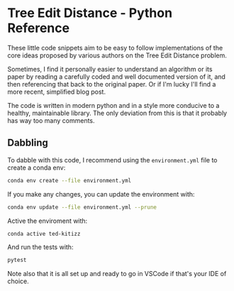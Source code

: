 # Tree Edit Distance - Python Reference
These little code snippets aim to be easy to follow implementations of the core ideas proposed by various authors on the Tree Edit Distance problem.

Sometimes, I find it personally easier to understand an algorithm or its paper by reading a carefully coded and well documented version of it, and then referencing that back to the original paper. Or if I'm lucky I'll find a more recent, simplified blog post.

The code is written in modern python and in a style more conducive to a healthy, maintainable library. The only deviation from this is that it probably has way too many comments.

## Dabbling
To dabble with this code, I recommend using the `environment.yml` file to create a conda env:
```bash
conda env create --file environment.yml
```

If you make any changes, you can update the environment with:
```bash
conda env update --file environment.yml --prune
```

Active the enviroment with:
```bash
conda active ted-kitizz
```

And run the tests with:
```bash
pytest
```

Note also that it is all set up and ready to go in VSCode if that's your IDE of choice.